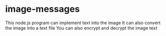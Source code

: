 # image-messages
This node.js program can implement text into the image
It can also convert the image into a text file
You can also encrypt and decrypt the image text